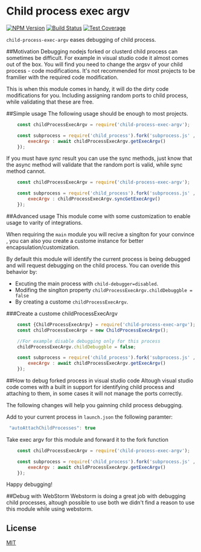 # Child process exec argv
[![NPM Version][npm-image]][npm-url]
[![Build Status][travis-image]][travis-url]
[![Test Coverage][coveralls-image]][coveralls-url]
 
`child-process-exec-argv` eases debugging of child process.

##Motivation
Debugging nodejs forked or clusterd child process can sometimes be difficult.
For example in visual studio code it almost comes out of the box.
You will find you need to change the argsv of your child process - code modifications.
It's not recommended for most projects to be framilier with the required code modification.

This is when this module comes in handy, it will do the dirty code modifications for you.
Including assigning random ports to child process, while validating that these are free.

##Simple usage
The following usage should be enough to most projects.
```js
    const childProcessExecArgv = require('child-process-exec-argv');

    const subprocess = require('child_process').fork('subprocess.js' , [] , {
        execArgv : await childProcessExecArgv.getExecArgv()
    });
```
If you must have *sync* result you can use the sync methods, just know that the async method will validate that the random port is valid, while sync method cannot.
```js
    const childProcessExecArgv = require('child-process-exec-argv');

    const subprocess = require('child_process').fork('subprocess.js' , [] , {
        execArgv : childProcessExecArgv.syncGetExecArgv()
    });
```

##Advanced usage
This module come with some customization to enable usage to varity of integrations.

When requiring the `main` module you will recive a singlton for your convince , you can also you create a custome instance for better encapsulation/customization.

By default this module will identify the current process is being debugged and will request debugging on the child process.
You can overide this behavior by:
  * Excuting the main process with `child-debugger=disabled`.
  * Modifing the singlton property `childProcessExecArgv.childDebuggble = false`
  * By creating a custome `childProcessExecArgv`.

###Create a custome childProcessExecArgv

```js
    const {ChildProcessExecArgv} = require('child-process-exec-argv');
    const childProcessExecArgv = new ChildProcessExecArgv();

    //For example disable debugging only for this process
    childProcessExecArgv.childDebuggble = false;

    const subprocess = require('child_process').fork('subprocess.js' , [] , {
        execArgv : await childProcessExecArgv.getExecArgv()
    });

```

##How to debug forked process in visual studio code
Altough visual studio code comes with a built in support for identifying child process and attaching to them, in some cases it will not manage the ports correctly.

The following changes will help you gainning child process debugging.

Add to your current process in `launch.json` the following paramter:
```js
 "autoAttachChildProcesses": true
```

Take exec argv for this module and forward it to the fork function
```js
    const childProcessExecArgv = require('child-process-exec-argv');

    const subprocess = require('child_process').fork('subprocess.js' , [] , {
        execArgv : await childProcessExecArgv.getExecArgv()
    });
```

Happy debugging!

##Debug with WebStorm
Webstorm is doing a great job with debugging child processes, altough possible to use both we didn't find a reason to use this module while using webstorm.


## License

  [MIT](LICENSE)

[npm-image]: https://img.shields.io/npm/v/child-process-exec-argv.svg
[npm-url]: https://npmjs.org/package/child-process-exec-argv
[travis-image]: https://img.shields.io/travis/hisco/child-process-exec-argv/master.svg?style=flat-square
[travis-url]: https://travis-ci.org/hisco/child-process-exec-argv
[coveralls-image]: https://coveralls.io/repos/github/hisco/child-process-exec-argv/badge.svg?branch=master
[coveralls-url]: https://coveralls.io/github/hisco/child-process-exec-argv?branch=master

